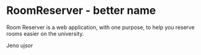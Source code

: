 # RoomReserver - better name
Room Reserver is a web application, with one purpose,
to help you reserve rooms easier on the university.

Jeno ujsor
